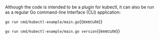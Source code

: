 Although the code is intended to be a plugin for kubectl, it can also be run as a regular Go command-line Interface (CLI) application:

`go run cmd/kubectl-example/main.go`{{execute}}

`go run cmd/kubectl-example/main.go version`{{execute}}
